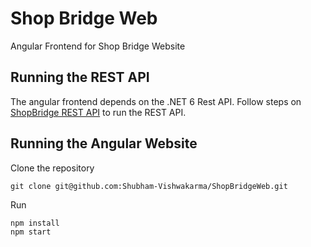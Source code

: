 # Shop Bridge Web
Angular Frontend for Shop Bridge Website

## Running the REST API
The angular frontend depends on the .NET 6 Rest API.
Follow steps on [ShopBridge REST API](https://github.com/Shubham-Vishwakarma/ShopBridge) to run the REST API.

## Running the Angular Website
Clone the repository 
```
git clone git@github.com:Shubham-Vishwakarma/ShopBridgeWeb.git
```
Run
```
npm install
npm start
```
